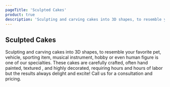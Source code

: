 ```yaml
---
pageTitle: 'Sculpted Cakes'
product: true
description: 'Sculpting and carving cakes into 3D shapes, to resemble your favorite pet, vehicle, sporting item, musical instrument, hobby or even human figure is one of our specialties.'
---
```


## Sculpted Cakes

Sculpting and carving cakes into 3D shapes, to resemble your favorite pet, vehicle, sporting item, 
musical instrument, hobby or even human figure is one of our specialties. These cakes are carefully
crafted, often hand painted, textured , and highly decorated, requiring hours and hours of labor but
the results always delight and excite! Call us for a consultation and pricing.
